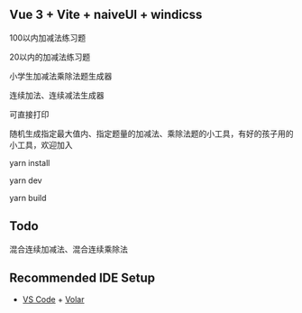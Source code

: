 ## Vue 3 + Vite + naiveUI + windicss

100以内加减法练习题

20以内的加减法练习题

小学生加减法乘除法题生成器

连续加法、连续减法生成器

可直接打印

随机生成指定最大值内、指定题量的加减法、乘除法题的小工具，有好的孩子用的小工具，欢迎加入

yarn install

yarn dev

yarn build
## Todo

混合连续加减法、混合连续乘除法

## Recommended IDE Setup

- [VS Code](https://code.visualstudio.com/) + [Volar](https://marketplace.visualstudio.com/items?itemName=Vue.volar)

